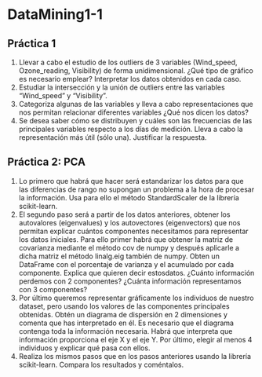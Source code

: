 # DataMining1-1

## Práctica 1
1. Llevar a cabo el estudio de los outliers de 3 variables (Wind_speed, Ozone_reading, Visibility) de forma unidimensional. ¿Qué tipo de gráfico es necesario emplear? Interpretar los datos obtenidos en cada caso.
2. Estudiar la intersección y la unión de outliers entre las variables “Wind_speed” y “Visibility”.
3. Categoriza algunas de las variables y lleva a cabo representaciones que nos permitan relacionar diferentes variables ¿Qué nos dicen los datos?
4. Se desea saber cómo se distribuyen y cuáles son las frecuencias de las principales variables respecto a los días de medición. Lleva a cabo la representación más útil (sólo una). Justificar la respuesta.


## Práctica 2: PCA
1. Lo primero que habrá que hacer será estandarizar los datos para que las diferencias de rango no supongan un problema a la hora de procesar la información. Usa para ello el método StandardScaler de la librería scikit-learn.
2. El segundo paso será a partir de los datos anteriores, obtener los autovalores (eigenvalues) y los autovectores (eigenvectors) que nos permitan explicar cuántos componentes necesitamos para representar los datos iniciales. Para ello primer habrá que obtener la matriz de covarianza mediante el método cov de numpy y después aplicarle a dicha matriz el método linalg.eig también de numpy. Obten un DataFrame con el porcentaje de varianza y el acumulado por cada componente. Explica que quieren decir estosdatos. ¿Cuánto información perdemos con 2 componentes? ¿Cuánta información representamos con 3 componentes?
3. Por último queremos representar gráficamente los individuos de nuestro dataset, pero usando los valores de las componentes principales obtenidas. Obtén un diagrama de dispersión en 2 dimensiones y comenta que has interpretado en él. Es necesario que el diagrama contenga toda la información necesaria. Habrá que interpreta que información proporciona el eje X y el eje Y. Por último, elegir al menos 4 individuos y explicar qué pasa con ellos.
4. Realiza los mismos pasos que en los pasos anteriores usando la librería scikit-learn. Compara los resultados y coméntalos.
